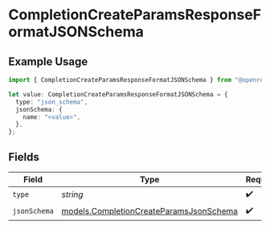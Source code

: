 # CompletionCreateParamsResponseFormatJSONSchema

## Example Usage

```typescript
import { CompletionCreateParamsResponseFormatJSONSchema } from "@openrouter/sdk/models";

let value: CompletionCreateParamsResponseFormatJSONSchema = {
  type: "json_schema",
  jsonSchema: {
    name: "<value>",
  },
};
```

## Fields

| Field                                                                                    | Type                                                                                     | Required                                                                                 | Description                                                                              |
| ---------------------------------------------------------------------------------------- | ---------------------------------------------------------------------------------------- | ---------------------------------------------------------------------------------------- | ---------------------------------------------------------------------------------------- |
| `type`                                                                                   | *string*                                                                                 | :heavy_check_mark:                                                                       | N/A                                                                                      |
| `jsonSchema`                                                                             | [models.CompletionCreateParamsJsonSchema](../models/completioncreateparamsjsonschema.md) | :heavy_check_mark:                                                                       | N/A                                                                                      |